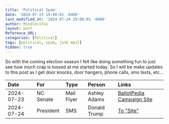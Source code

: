 ```yaml
---
title: 'Political Spam'
date: '2024-07-23 19:00:01 -0400'
last_modified_at: '2024-07-24 19:00:01 -0400'
author: MindlessTux
layout: post
Reference_URL:
categories: [Political]
tags: [political, spam, junk mail]
hidden: true
---
```


So with the coming election season I felt like doing something fun to just see how much crap is tossed at me started today.  So I will be make updates to this post as I get door knocks, door hangers, phone calls, sms texts, etc...

<!--readmore-->

| Date       | For       | Type       | Person          | Links |
| :--------- | :-------- | :--------- | :-------------- | :---------- |
| 2024-07-23 | NC Senate | Mail Flyer | Ashley Adams    | [BallotPedia](https://ballotpedia.org/Ashlee_Bryan_Adams) [Campaign Site](https://www.ashleefornc.com/) |
| 2024-07-24 | President | SMS        | Donald Trump    | [To "Site"](http://trumpmaga.vip/ESuwP) |
